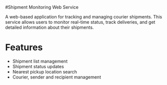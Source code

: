 #Shipment Monitoring Web Service

A web-based application for tracking and managing courier shipments. This service allows users to monitor real-time status, track deliveries, and get detailed information about their shipments.
# Features
- Shipment list management
- Shipment status updates
- Nearest pickup location search
- Courier, sender and recipient management
